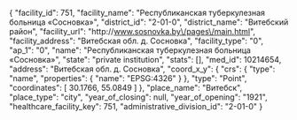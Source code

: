 {
    "facility_id": 751,
    "facility_name": "Республиканская туберкулезная больница «Сосновка»",
    "district_id": "2-01-0",
    "district_name": "Витебский район",
    "facility_url": "http:\/\/www.sosnovka.by\/pages\/main.html",
    "facility_address": "Витебская обл. д. Сосновка",
    "facility_type": "0",
    "ap_1": "0",
    "name": "Республиканская туберкулезная больница «Сосновка»",
    "state": "private institution",
    "stats": [],
    "med_id": 10214654,
    "address": "Витебская обл. д. Сосновка",
    "coord_x_y": {
        "crs": {
            "type": "name",
            "properties": {
                "name": "EPSG:4326"
            }
        },
        "type": "Point",
        "coordinates": [
            30.1766,
            55.0849
        ]
    },
    "place_name": "Витебск",
    "place_type": "city",
    "year_of_closing": null,
    "year_of_opening": "1921",
    "healthcare_facility_key": 751,
    "administrative_division_id": "2-01-0"
}